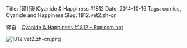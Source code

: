 Title: [译][漫]Cyanide & Happiness #1812
Date: 2014-10-16
Tags: comics, Cyanide and Happiness
Slug: 1812.vet2.zh-cn

译自：[Cyanide & Happiness #1812 - Explosm.net](http://explosm.net/comics/1812/)


![1812.vet2.zh-cn.png](/static/images/comics/1812.vet2.zh-cn.png)
